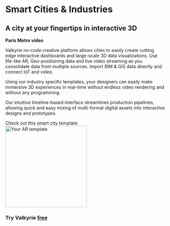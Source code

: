 # Smart Cities & Industries
## A city at your fingertips in interactive 3D

**Paris Metro video**

Valkyrie no-code creative platform allows cities to easily create cutting edge interactive dashboards and large-scale 3D data visualizations. Use life-like AR, Geo-positioning data and live video streaming as you consolidate data from multiple sources. Import BIM & GIS data directly and connect IoT and video.  

Using our industry specific templates, your designers can easily make immersive 3D experiences in real-time without endless video rendering and without any programming.  

Our intuitive timeline-based interface streamlines production pipelines, allowing quick and easy mixing of multi-format digital assets into interactive designs and prototypes.  

Check out this smart city template:  
<a href="https://www.talansoft.com/md/docs/home#_Samples_"><img src= "https://cdn2.talansoft.com/ftp/img/www/Industrials-1600x1200.jpg" alt="Your AR template" width="256"></a>  
### Try Valkyrie [**free**](https://www.talansoft.com/vlk/downloads)  